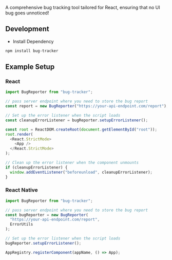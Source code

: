 A comprehensive bug tracking tool tailored for React, ensuring that no UI bug goes unnoticed!

## Development

- Install Dependency

```sh
npm install bug-tracker
```

## Example Setup

### React

```javascript
import BugReporter from "bug-tracker";

// pass server endpoint where you need to store the bug report
const report = new BugReporter("https://your-api-endpoint.com/report");

// Set up the error listener when the script loads
const cleanupErrorListener = bugReporter.setupErrorListener();

const root = ReactDOM.createRoot(document.getElementById("root"));
root.render(
  <React.StrictMode>
    <App />
  </React.StrictMode>
);

// Clean up the error listener when the component unmounts
if (cleanupErrorListener) {
  window.addEventListener("beforeunload", cleanupErrorListener);
}
```

### React Native

```javascript
import BugReporter from "bug-tracker";

// pass server endpoint where you need to store the bug report
const bugReporter = new BugReporter(
  "https://your-api-endpoint.com/report",
  ErrorUtils
);

// Set up the error listener when the script loads
bugReporter.setupErrorListener();

AppRegistry.registerComponent(appName, () => App);
```
